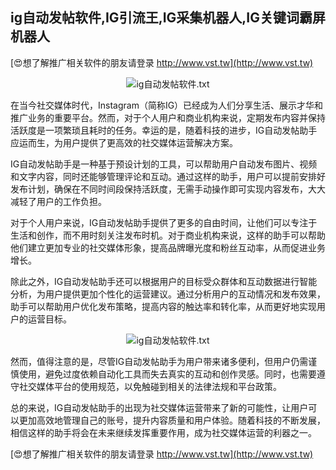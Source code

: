 ## **ig自动发帖软件,IG引流王,IG采集机器人,IG关键词霸屏机器人**

[😍想了解推广相关软件的朋友请登录 http://www.vst.tw](http://www.vst.tw)

 <center><img src="https://vst.tw/MP4/tuiguang/png/1.png" alt="ig自动发帖软件.txt"></center>

在当今社交媒体时代，Instagram（简称IG）已经成为人们分享生活、展示才华和推广业务的重要平台。然而，对于个人用户和商业机构来说，定期发布内容并保持活跃度是一项繁琐且耗时的任务。幸运的是，随着科技的进步，IG自动发帖助手应运而生，为用户提供了更高效的社交媒体运营解决方案。

IG自动发帖助手是一种基于预设计划的工具，可以帮助用户自动发布图片、视频和文字内容，同时还能够管理评论和互动。通过这样的助手，用户可以提前安排好发布计划，确保在不同时间段保持活跃度，无需手动操作即可实现内容发布，大大减轻了用户的工作负担。

对于个人用户来说，IG自动发帖助手提供了更多的自由时间，让他们可以专注于生活和创作，而不用时刻关注发布时机。对于商业机构来说，这样的助手可以帮助他们建立更加专业的社交媒体形象，提高品牌曝光度和粉丝互动率，从而促进业务增长。

除此之外，IG自动发帖助手还可以根据用户的目标受众群体和互动数据进行智能分析，为用户提供更加个性化的运营建议。通过分析用户的互动情况和发布效果，助手可以帮助用户优化发布策略，提高内容的触达率和转化率，从而更好地实现用户的运营目标。

 <center><img src="https://vst.tw/MP4/tuiguang/png/2.png" alt="ig自动发帖软件.txt"></center>

然而，值得注意的是，尽管IG自动发帖助手为用户带来诸多便利，但用户仍需谨慎使用，避免过度依赖自动化工具而失去真实的互动和创作灵感。同时，也需要遵守社交媒体平台的使用规范，以免触碰到相关的法律法规和平台政策。

总的来说，IG自动发帖助手的出现为社交媒体运营带来了新的可能性，让用户可以更加高效地管理自己的账号，提升内容质量和用户体验。随着科技的不断发展，相信这样的助手将会在未来继续发挥重要作用，成为社交媒体运营的利器之一。

[😍想了解推广相关软件的朋友请登录 http://www.vst.tw](http://www.vst.tw)



